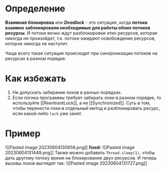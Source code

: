 # Определение
**Взаимная блокировка** или ***Deadlock*** - это ситуация, когда **потоки взаимно заблокировали необходимые для работы обоих потоков ресурсы**. И потоки вечно ждут разблокировки этих ресурсов, которая никогда не произойдет, т.к. потоки ожидают освобождение ресурсов, которое никогда не наступит.

Чаще всего такая ситуация происходит при синхронизации потоков на ресурсах в разном порядке.
# Как избежать
1) Не допускать забирание локов в разных порядках.
2) Если логика программы требует забирать локи в разном порядке, то используйте [[ReentrantLock]], а не [[Synchronized]]. Суть в том, чтобы перенести локи в отдельный метод и разблокировать ресурс, если какой-либо `lock` уже занят.
# Пример
![[Pasted image 20230604130656.png]]
**fixed:**
![[Pasted image 20230604131449.png]]
Также можно добавить `Thread.sleep(1)`, чтобы дать другому потоку время на блокирование двух ресурсов.
И теперь вызовы локов выглядят так:
![[Pasted image 20230604131727.png]]